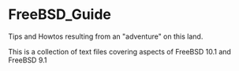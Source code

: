 # FreeBSD_Guide
Tips and Howtos resulting from an "adventure" on this land.

This is a collection of text files covering aspects of FreeBSD 10.1 and FreeBSD 9.1


